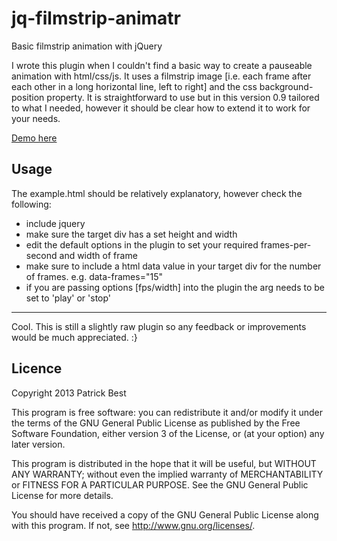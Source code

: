 jq-filmstrip-animatr
====================

Basic filmstrip animation with jQuery

I wrote this plugin when I couldn't find a basic way to create a pauseable animation with html/css/js. It uses a filmstrip image [i.e. each frame after each other in a long horizontal line, left to right] and the css background-position property. It is straightforward to use but in this version 0.9 tailored to what I needed, however it should be clear how to extend it to work for your needs.

[Demo here](http://varffs.github.com/jq-filmstrip-animatr/)

Usage
-----

The example.html should be relatively explanatory, however check the following:

* include jquery
* make sure the target div has a set height and width
* edit the default options in the plugin to set your required frames-per-second and width of frame
* make sure to include a html data value in your target div for the number of frames. e.g. data-frames="15"
* if you are passing options [fps/width] into the plugin the arg needs to be set to 'play' or 'stop'

-----

Cool. This is still a slightly raw plugin so any feedback or improvements would be much appreciated. :}


Licence
-------

Copyright 2013 Patrick Best

This program is free software: you can redistribute it and/or modify it under the terms of the GNU General Public License as published by the Free Software Foundation, either version 3 of the License, or (at your option) any later version.

This program is distributed in the hope that it will be useful, but WITHOUT ANY WARRANTY; without even the implied warranty of MERCHANTABILITY or FITNESS FOR A PARTICULAR PURPOSE.  See the GNU General Public License for more details.

You should have received a copy of the GNU General Public License along with this program.  If not, see <http://www.gnu.org/licenses/>.